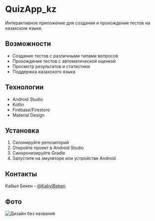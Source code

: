 # QuizApp_kz

Интерактивное приложение для создания и прохождения тестов на казахском языке.

## Возможности

- Создание тестов с различными типами вопросов
- Прохождение тестов с автоматической оценкой
- Просмотр результатов и статистики
- Поддержка казахского языка

## Технологии

- Android Studio
- Kotlin
- Firebase/Firestore
- Material Design

## Установка

1. Склонируйте репозиторий
2. Откройте проект в Android Studio
3. Синхронизируйте Gradle
4. Запустите на эмуляторе или устройстве Android

## Контакты

Кабыл Бекен - [@KabylBeken](https://github.com/KabylBeken)

## Фото 

![Дизайн без названия](https://github.com/user-attachments/assets/3b85e930-949f-4547-a5a8-0462f12bd357)




